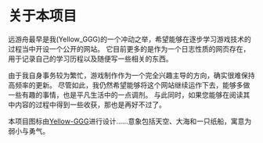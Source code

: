 # 关于本项目

远游舟最早是我(Yellow_GGG)的一个冲动之举，希望能够在逐步学习游戏技术的过程当中开设一个公开的网站。
它目前更多的是作为一个日志性质的网页存在，用于记录自己的学习历程以及随便写一些相关的东西。

由于我自身事务较为繁忙，游戏制作作为一个完全兴趣主导的方向，确实很难保持高频率的更新。
尽管如此，我仍然希望能够将这个网站继续运作下去，能够多做一些有趣的事情，也是平凡生活中的一点调剂。
与此同时，如果您能够在阅读其中内容的过程中得到一些收获，那也是再好不过了。

本项目图标由[Yellow-GGG](https://github.com/Yellow-GGG)进行设计……意象包括天空、大海和一只纸船，寓意为弱小与勇气。
